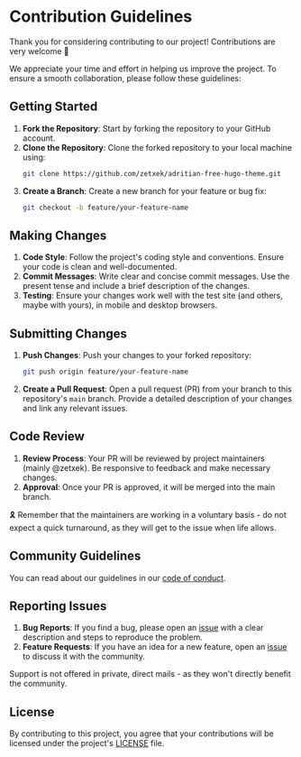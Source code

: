 # Contribution Guidelines

Thank you for considering contributing to our project! Contributions are very welcome 🙏

We appreciate your time and effort in helping us improve the project. To ensure a smooth collaboration, please follow these guidelines:

## Getting Started

1. **Fork the Repository**: Start by forking the repository to your GitHub account.
2. **Clone the Repository**: Clone the forked repository to your local machine using:
   ```bash
   git clone https://github.com/zetxek/adritian-free-hugo-theme.git
   ```
3. **Create a Branch**: Create a new branch for your feature or bug fix:
   ```bash
   git checkout -b feature/your-feature-name
   ```

## Making Changes

1. **Code Style**: Follow the project's coding style and conventions. Ensure your code is clean and well-documented.
2. **Commit Messages**: Write clear and concise commit messages. Use the present tense and include a brief description of the changes.
3. **Testing**: Ensure your changes work well with the test site (and others, maybe with yours), in mobile and desktop browsers. 

## Submitting Changes

1. **Push Changes**: Push your changes to your forked repository:
   ```bash
   git push origin feature/your-feature-name
   ```
2. **Create a Pull Request**: Open a pull request (PR) from your branch to this repository's `main` branch. Provide a detailed description of your changes and link any relevant issues.

## Code Review

1. **Review Process**: Your PR will be reviewed by project maintainers (mainly @zetxek). Be responsive to feedback and make necessary changes.
2. **Approval**: Once your PR is approved, it will be merged into the main branch.

🎗️ Remember that the maintainers are working in a voluntary basis - do not expect a quick turnaround, as they will get to the issue when life allows.


## Community Guidelines

You can read about our guidelines in our [code of conduct](https://github.com/zetxek/adritian-free-hugo-theme/blob/main/CODE_OF_CONDUCT.md).

## Reporting Issues

1. **Bug Reports**: If you find a bug, please open an [issue](https://github.com/zetxek/adritian-free-hugo-theme/issues) with a clear description and steps to reproduce the problem.
2. **Feature Requests**: If you have an idea for a new feature, open an [issue](https://github.com/zetxek/adritian-free-hugo-theme/issues) to discuss it with the community.

Support is not offered in private, direct mails - as they won't directly benefit the community.

## License

By contributing to this project, you agree that your contributions will be licensed under the project's [LICENSE](LICENSE) file.
